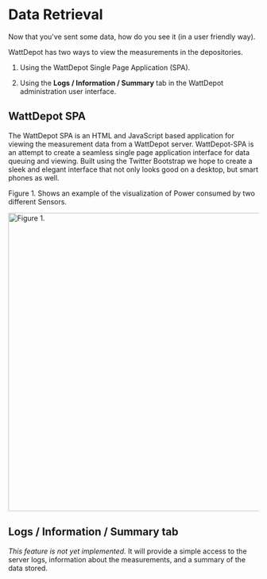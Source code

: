 # Data Retrieval

Now that you've sent some data, how do you see it (in a user friendly way). 

WattDepot has two ways to view the measurements in the depositories.

1. Using the WattDepot Single Page Application (SPA).

2. Using the **Logs / Information / Summary** tab in the WattDepot administration user interface.

## WattDepot SPA

The WattDepot SPA is an HTML and JavaScript based application for viewing the measurement data from 
a WattDepot server.  WattDepot-SPA is an attempt to create a seamless single page application 
interface for data queuing and viewing. Built using the Twitter Bootstrap we hope to create a sleek 
and elegant interface that not only looks good on a desktop, but smart phones as well.

Figure 1. Shows an example of the visualization of Power consumed by two different Sensors.

<a href="https://raw.github.com/wattdepot/wattdepot/master/docs/userguide/wattdepot-spa-home-1.png">
<img width="600" src="https://raw.github.com/wattdepot/wattdepot/master/docs/userguide/wattdepot-spa-home-1.png" alt="Figure 1.">
</a>


## Logs / Information / Summary tab

*This feature is not yet implemented.* It will provide a simple access to the server logs, information
about the measurements, and a summary of the data stored.
